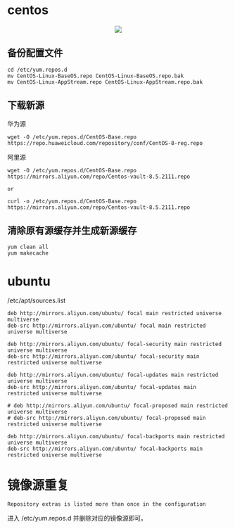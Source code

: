 

# centos

<div align="center"><img src="https://github.com/laneston/Pictures/blob/master/HUAWEI_repository/HUAWEI_repository.png"></div>

## 备份配置文件

```
cd /etc/yum.repos.d
mv CentOS-Linux-BaseOS.repo CentOS-Linux-BaseOS.repo.bak
mv CentOS-Linux-AppStream.repo CentOS-Linux-AppStream.repo.bak
```

## 下载新源

华为源
```
wget -O /etc/yum.repos.d/CentOS-Base.repo https://repo.huaweicloud.com/repository/conf/CentOS-8-reg.repo
```

阿里源
```
wget -O /etc/yum.repos.d/CentOS-Base.repo https://mirrors.aliyun.com/repo/Centos-vault-8.5.2111.repo

or

curl -o /etc/yum.repos.d/CentOS-Base.repo https://mirrors.aliyun.com/repo/Centos-vault-8.5.2111.repo
```

## 清除原有源缓存并生成新源缓存

```
yum clean all
yum makecache
```


# ubuntu

/etc/apt/sources.list

```
deb http://mirrors.aliyun.com/ubuntu/ focal main restricted universe multiverse
deb-src http://mirrors.aliyun.com/ubuntu/ focal main restricted universe multiverse

deb http://mirrors.aliyun.com/ubuntu/ focal-security main restricted universe multiverse
deb-src http://mirrors.aliyun.com/ubuntu/ focal-security main restricted universe multiverse

deb http://mirrors.aliyun.com/ubuntu/ focal-updates main restricted universe multiverse
deb-src http://mirrors.aliyun.com/ubuntu/ focal-updates main restricted universe multiverse

# deb http://mirrors.aliyun.com/ubuntu/ focal-proposed main restricted universe multiverse
# deb-src http://mirrors.aliyun.com/ubuntu/ focal-proposed main restricted universe multiverse

deb http://mirrors.aliyun.com/ubuntu/ focal-backports main restricted universe multiverse
deb-src http://mirrors.aliyun.com/ubuntu/ focal-backports main restricted universe multiverse
```

# 镜像源重复

```
Repository extras is listed more than once in the configuration
```

进入 /etc/yum.repos.d 并删除对应的镜像源即可。
